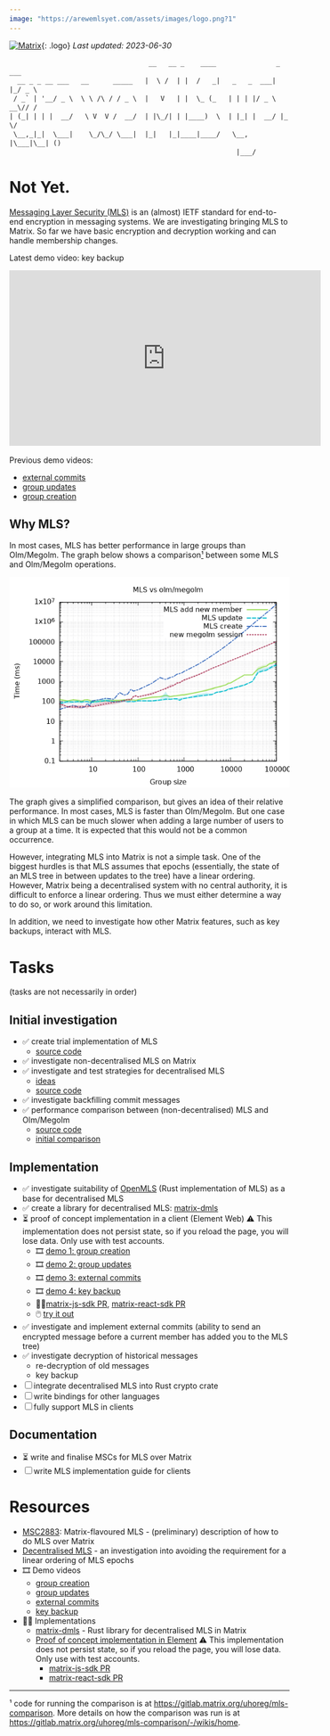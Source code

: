 ```yaml
---
image: "https://arewemlsyet.com/assets/images/logo.png?1"
---
```

[![Matrix](/assets/images/matrix-logo-white.svg)](https://matrix.org){: .logo} _Last updated: 2023-06-30_

```
                                   __   __ _    ____               _   ___ 
  __ _ _ __ ___   __      _____   |  \ /  | |  /   _|   _   _  ___| |_/ _ \
 / _` | '__/ _ \  \ \ /\ / / _ \  |   V   | |  \_ (_   | | | |/ _ \ __\// /
| (_| | | |  __/   \ V  V /  __/  | |\_/| | |____)  \  | |_| |  __/ |_  \/ 
 \__,_|_|  \___|    \_/\_/ \___|  |_|   |_|____|____/   \__, |\___|\__| () 
                                                         |___/             
```

# Not Yet.

[Messaging Layer Security (MLS)](https://messaginglayersecurity.rocks/) is an
(almost) IETF standard for end-to-end encryption in messaging systems.  We are
investigating bringing MLS to Matrix.  So far we have basic encryption and
decryption working and can handle membership changes.

Latest demo video: key backup

<iframe title="MLS Element demo - key backup" src="https://scitech.video/videos/embed/dfc73f6f-241c-4a17-a10a-7b1de07afc2a" allowfullscreen="" sandbox="allow-same-origin allow-scripts allow-popups" width="560" height="315" frameborder="0"></iframe>

Previous demo videos:

- [external commits](https://scitech.video/w/6qrj9xGRHfSS3ePYmVpjCo)
- [group updates](https://scitech.video/w/oksixuh4b1LT3cVQoMy1Ac)
- [group creation](https://scitech.video/w/sfMitVx1Zej4Yvvu3fAK5B)

## Why MLS?

In most cases, MLS has better performance in large groups than Olm/Megolm.  The
graph below shows a comparison[¹](#fn1) between some MLS and Olm/Megolm operations.

![Comparison graph](comparison.png)

The graph gives a simplified comparison, but gives an idea of their relative
performance.  In most cases, MLS is faster than Olm/Megolm.  But one case in
which MLS can be much slower when adding a large number of users to a group at
a time.  It is expected that this would not be a common occurrence.

However, integrating MLS into Matrix is not a simple task.  One of the biggest
hurdles is that MLS assumes that epochs (essentially, the state of an MLS tree
in between updates to the tree) have a linear ordering.  However, Matrix being
a decentralised system with no central authority, it is difficult to enforce a
linear ordering.  Thus we must either determine a way to do so, or work around
this limitation.

In addition, we need to investigate how other Matrix features, such as key
backups, interact with MLS.

# Tasks

(tasks are not necessarily in order)

## Initial investigation
- ✅ create trial implementation of MLS
  - [source code](https://gitlab.matrix.org/matrix-org/mls-ts/)
- ✅ investigate non-decentralised MLS on Matrix
- ✅ investigate and test strategies for decentralised MLS
  - [ideas](https://gitlab.matrix.org/matrix-org/mls-ts/-/blob/decentralised2/decentralised.org)
  - [source
    code](https://gitlab.matrix.org/matrix-org/mls-ts/-/tree/decentralised2)
- ✅ investigate backfilling commit messages
- ✅ performance comparison between (non-decentralised) MLS and Olm/Megolm
  - [source code](https://gitlab.matrix.org/uhoreg/mls-comparison)
  - [initial comparison](https://gitlab.matrix.org/uhoreg/mls-comparison/-/wikis/home)

## Implementation
- ✅ investigate suitability of [OpenMLS](https://github.com/openmls/openmls)
  (Rust implementation of MLS) as a base for decentralised MLS
- ✅ create a library for decentralised MLS: [matrix-dmls](https://gitlab.matrix.org/uhoreg/matrix-dmls)
- ⏳ proof of concept implementation in a client (Element Web) ⚠️ This
  implementation does not persist state, so if you reload the page, you will
  lose data.  Only use with test accounts.
  - 🎞️ [demo 1: group creation](https://scitech.video/w/sfMitVx1Zej4Yvvu3fAK5B)
  - 🎞️ [demo 2: group updates](https://scitech.video/w/oksixuh4b1LT3cVQoMy1Ac)
  - 🎞️ [demo 3: external commits](https://scitech.video/w/6qrj9xGRHfSS3ePYmVpjCo)
  - 🎞️ [demo 4: key backup](https://scitech.video/w/tCHKoZbEbhkTFBPBYtKuv1)
  - 🧑‍💻[matrix-js-sdk
    PR](https://github.com/matrix-org/matrix-js-sdk/pull/3306),
    [matrix-react-sdk
    PR](https://github.com/matrix-org/matrix-react-sdk/pull/10669)
  - 🖱️ [try it out](https://element-mls-proof-of-concept.netlify.app)
- ✅ investigate and implement external commits (ability to send an encrypted
  message before a current member has added you to the MLS tree)
- ✅ investigate decryption of historical messages
  - re-decryption of old messages
  - key backup
- ☐ integrate decentralised MLS into Rust crypto crate
- ☐ write bindings for other languages
- ☐ fully support MLS in clients

## Documentation
- ⏳ write and finalise MSCs for MLS over Matrix
- ☐ write MLS implementation guide for clients

# Resources

- [MSC2883](https://github.com/matrix-org/matrix-spec-proposals/pull/2883):
  Matrix-flavoured MLS - (preliminary) description of how to do MLS over Matrix
- [Decentralised
  MLS](https://gitlab.matrix.org/matrix-org/mls-ts/-/blob/decentralised2/decentralised.org) -
  an investigation into avoiding the requirement for a linear ordering of MLS epochs
- 🎞️ Demo videos
  - [group creation](https://scitech.video/w/sfMitVx1Zej4Yvvu3fAK5B)
  - [group updates](https://scitech.video/w/oksixuh4b1LT3cVQoMy1Ac)
  - [external commits](https://scitech.video/w/6qrj9xGRHfSS3ePYmVpjCo)
  - [key backup](https://scitech.video/w/tCHKoZbEbhkTFBPBYtKuv1)
- 🧑‍💻 Implementations
  - [matrix-dmls](https://gitlab.matrix.org/uhoreg/matrix-dmls) - Rust library
    for decentralised MLS in Matrix
  - [Proof of concept implementation in
    Element](https://element-mls-proof-of-concept.netlify.app) ⚠️ This
    implementation does not persist state, so if you reload the page, you will
    lose data.  Only use with test accounts.
    - [matrix-js-sdk PR](https://github.com/matrix-org/matrix-js-sdk/pull/3306)
    - [matrix-react-sdk
      PR](https://github.com/matrix-org/matrix-react-sdk/pull/10669)

-----

<a name="fn1">¹</a> code for running the comparison is at
<https://gitlab.matrix.org/uhoreg/mls-comparison>. More details on how the
comparison was run is at
<https://gitlab.matrix.org/uhoreg/mls-comparison/-/wikis/home>.
